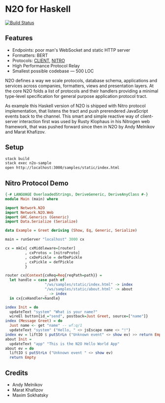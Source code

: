 # N2O for Haskell

[![Build Status](https://travis-ci.org/xafizoff/n2o.svg?branch=master)](https://travis-ci.org/xafizoff/n2o)

Features
--------

* Endpoints: poor man's WebSocket and static HTTP server
* Formatters: BERT
* Protocols: <a href="https://haskell.n2o.space/man/protocols.htm">CLIENT</a>, <a href="https://haskell.n2o.space/man/protocols.htm">NITRO</a>
* High Performance Protocol Relay
* Smallest possible codebase — 500 LOC

N2O defines a way we scale protocols, database schema, applications and
services across companies, formatters, views and presentation layers.
At the core N2O folds a list of protocols and their handlers providing
a minimal type-level specification for general purpose application protocol tract.

As example this Haskell version of N2O is shipped with Nitro protocol
implementation, that listens the tract and push prerendered JavaScript
events back to the channel. This smart and simple reactive way
of client-server interaction first was used by Rusty Klophaus in
his Nitrogen web framework, that was pushed forward since then in
N2O by Andy Melnikov and Marat Khafizov.

Setup
-----

```sh
stack build
stack exec n2o-sample
open http://localhost:3000/samples/static/index.html
```

Nitro Protocol Demo
-------------------

```haskell
{-# LANGUAGE OverloadedStrings, DeriveGeneric, DeriveAnyClass #-}
module Main (main) where

import Network.N2O
import Network.N2O.Web
import GHC.Generics (Generic)
import Data.Serialize (Serialize)

data Example = Greet deriving (Show, Eq, Generic, Serialize)

main = runServer "localhost" 3000 cx

cx = mkCx{ cxMiddleware=[router]
         , cxProtos = [nitroProto]
         , cxDePickle = defDePickle
         , cxPickle = defPickle
         }

router cx@Context{cxReq=Req{reqPath=path}} =
  let handle = case path of
                  "/ws/samples/static/index.html" -> index
                  "/ws/samples/static/about.html" -> about
                  _ -> index
  in cx{cxHandler=handle}

index Init = do
  updateText "system" "What is your name?"
  wireEl button{id_="send", postback=Just Greet, source=["name"]}
index (Message Greet) = do
  Just name <- get "name" -- wf:q/1
  updateText "system" ("Hello, " <> jsEscape name <> "!")
index ev = liftIO $ putStrLn ("Unknown event" <> show ev) >> return Empty
about Init =
  updateText "app" "This is the N2O Hello World App"
about ev = do
  liftIO $ putStrLn ("Unknown event " <> show ev)
  return Empty
```

Credits
-------

* Andy Melnikov
* Marat Khafizov
* Maxim Sokhatsky

